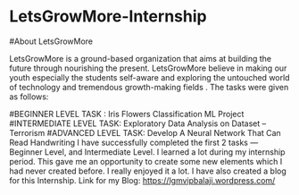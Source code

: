 # LetsGrowMore-Internship
#About LetsGrowMore

LetsGrowMore is a ground-based organization that aims at building the future through nourishing the present. LetsGrowMore believe in making our youth especially the students self-aware and exploring the untouched world of technology and tremendous growth-making fields .
The tasks were given as follows:

#BEGINNER LEVEL TASK : Iris Flowers Classification ML Project
#INTERMEDIATE LEVEL TASK: Exploratory Data Analysis on Dataset – Terrorism
#ADVANCED LEVEL TASK: Develop A Neural Network That Can Read Handwriting
I have  successfully completed the first 2 tasks — Beginner Level, and Intermediate Level. I learned a lot during my internship period. This gave me an opportunity to create some new elements which I had never created before. I really enjoyed it a lot.
I have also created a blog for this Internship.
Link for my Blog: https://lgmvipbalaji.wordpress.com/
